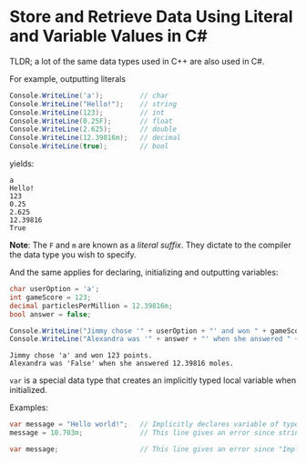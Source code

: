 # Store and Retrieve Data Using Literal and Variable Values in C#

TLDR; a lot of the same data types used in C++ are also used in C#.

For example, outputting literals
```cs
Console.WriteLine('a');         // char
Console.WriteLine("Hello!");    // string
Console.WriteLine(123);         // int
Console.WriteLine(0.25F);       // float
Console.WriteLine(2.625);       // double
Console.WriteLine(12.39816m);   // decimal
Console.WriteLine(true);        // bool
```

yields:
```
a
Hello!
123
0.25
2.625
12.39816
True
```

**Note**: The `F` and `m` are known as a *literal suffix*. They dictate to the compiler the data type you wish to specify.

And the same applies for declaring, initializing and outputting variables:
```cs
char userOption = 'a';
int gameScore = 123;
decimal particlesPerMillion = 12.39816m;
bool answer = false;

Console.WriteLine("Jimmy chose '" + userOption + "' and won " + gameScore + " points.");
Console.WriteLine("Alexandra was '" + answer + "' when she answered " + particlesPerMillion + " moles.");
```

```
Jimmy chose 'a' and won 123 points.
Alexandra was 'False' when she answered 12.39816 moles.
```

`var` is a special data type that creates an implicitly typed local variable when initialized.

Examples:
```cs
var message = "Hello world!";   // Implicitly declares variable of type 'string'
message = 10.703m;              // This line gives an error since strings cannot be reinitialized with non-strings
```

```cs
var message;                    // This line gives an error since "Implicitly typed local variables must be initialized"
```